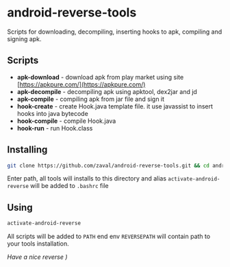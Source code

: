 # android-reverse-tools

Scripts for downloading, decompiling, inserting hooks to apk, compiling and signing apk.
## Scripts
* **apk-download** - download apk from play market using site [https://apkpure.com/](https://apkpure.com/)
* **apk-decompile** - decompiling apk using apktool, dex2jar and jd
* **apk-compile** - compiling apk from jar file and sign it
* **hook-create** - create Hook.java template file. it use javassist to insert hooks into java bytecode
* **hook-compile** - compile Hook.java
* **hook-run** - run Hook.class

## Installing
```bash
git clone https://github.com/zaval/android-reverse-tools.git && cd android-reverse-tools && ./install
```
Enter path, all tools will installs to this directory and alias ```activate-android-reverse``` will be added to ```.bashrc``` file

## Using
```bash
activate-android-reverse
```
All scripts will be added to ```PATH``` end env ```REVERSEPATH``` will contain path to your tools installation.

*Have a nice reverse )*
